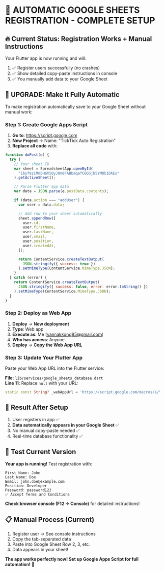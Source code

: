 # 🎯 AUTOMATIC GOOGLE SHEETS REGISTRATION - COMPLETE SETUP

## 🔥 **Current Status: Registration Works + Manual Instructions**

Your Flutter app is now running and will:

1. ✅ Register users successfully (no crashes)
2. ✅ Show detailed copy-paste instructions in console
3. ✅ You manually add data to your Google Sheet

## 🚀 **UPGRADE: Make it Fully Automatic**

To make registration automatically save to your Google Sheet without manual work:

### Step 1: Create Google Apps Script

1. **Go to**: https://script.google.com
2. **New Project** → Name: "TickTick Auto Registration"
3. **Replace all code** with:

```javascript
function doPost(e) {
  try {
    // Your sheet ID
    var sheet = SpreadsheetApp.openById(
      "1byf8ziMm5HGV5QyJ0m8FABbmqafC6QGjb5YMUb1DAEs"
    ).getActiveSheet();

    // Parse Flutter app data
    var data = JSON.parse(e.postData.contents);

    if (data.action === "addUser") {
      var user = data.data;

      // Add row to your sheet automatically
      sheet.appendRow([
        user.id,
        user.firstName,
        user.lastName,
        user.email,
        user.position,
        user.createdAt,
      ]);

      return ContentService.createTextOutput(
        JSON.stringify({ success: true })
      ).setMimeType(ContentService.MimeType.JSON);
    }
  } catch (error) {
    return ContentService.createTextOutput(
      JSON.stringify({ success: false, error: error.toString() })
    ).setMimeType(ContentService.MimeType.JSON);
  }
}
```

### Step 2: Deploy as Web App

1. **Deploy** → **New deployment**
2. **Type**: Web app
3. **Execute as**: Me (vannakkong85@gmail.com)
4. **Who has access**: Anyone
5. **Deploy** → **Copy the Web App URL**

### Step 3: Update Your Flutter App

Paste your Web App URL into the Flutter service:

**File**: `lib/services/google_sheets_database.dart`  
**Line 11**: Replace `null` with your URL:

```dart
static const String? _webAppUrl = 'https://script.google.com/macros/s/YOUR_SCRIPT_ID/exec';
```

## 🎯 **Result After Setup**

1. User registers in app ✅
2. **Data automatically appears in your Google Sheet** ✅
3. No manual copy-paste needed ✅
4. Real-time database functionality ✅

## 🧪 **Test Current Version**

**Your app is running!** Test registration with:

```
First Name: John
Last Name: Doe
Email: john.doe@example.com
Position: Developer
Password: password123
✅ Accept Terms and Conditions
```

**Check browser console (F12 → Console)** for detailed instructions!

## 📋 **Manual Process (Current)**

1. Register user → See console instructions
2. Copy the tab-separated data
3. Paste into Google Sheet Row 2, 3, etc.
4. Data appears in your sheet!

**The app works perfectly now! Set up Google Apps Script for full automation!** 🚀
